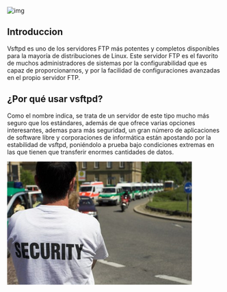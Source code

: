 
![img](https://www.redeszone.net/app/uploads-redeszone.net/2019/11/vsftpd-logo-930x487.jpg)

  
## Introduccion
Vsftpd es uno de los servidores FTP más potentes y completos disponibles para la mayoría de distribuciones de Linux. Este servidor FTP es el favorito de muchos administradores de sistemas por la configurabilidad que es capaz de proporcionarnos, y por la facilidad de configuraciones avanzadas en el propio servidor FTP.

## ¿Por qué usar vsftpd?

Como el nombre indica, se trata de un servidor de este tipo mucho más seguro que los estándares, además de que ofrece varias opciones interesantes, ademas  para más seguridad, un gran número de aplicaciones de software libre y corporaciones de informática están apostando por la estabilidad de vsftpd, poniéndolo a prueba bajo condiciones extremas en las que tienen que transferir enormes cantidades de datos.

   ![captura3.png](/capturas/captura3.png)
 

